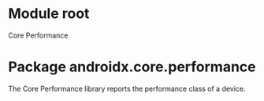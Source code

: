 # Module root

Core Performance

# Package androidx.core.performance

The Core Performance library reports the performance class of a device.
